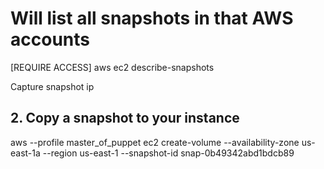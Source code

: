 # Will list all snapshots in that AWS accounts
[REQUIRE ACCESS]
aws ec2 describe-snapshots

Capture snapshot ip


## 2. Copy a snapshot to your instance

aws --profile master_of_puppet ec2 create-volume --availability-zone us-east-1a --region us-east-1  --snapshot-id  snap-0b49342abd1bdcb89

